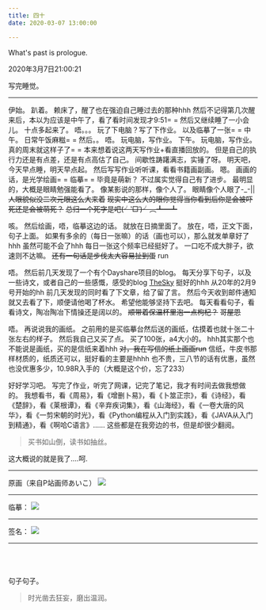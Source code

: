 ```yaml
---
title: 四十
date: 2020-03-07 13:00:00

---
```

What's past is prologue.

<!--more-->2020年3月7日21:00:21
写完睡觉。


----------
伊始。
趴着。
赖床了，醒了也在强迫自己睡过去的那种hhh
然后不记得第几次醒来后，本以为应该是中午了，看了看时间发现才9:51= =
然后又继续睡了一小会儿。
十点多起来了。
唔。。。
玩了下电脑？写了下作业。
以及临摹了一张= =
中午。
日常午饭麻糍= =
然后。。
唔。
玩电脑，写作业。
下午。
玩电脑，写作业。
真的周末就这样子了= =
本来想着说这两天写作业+看直播回放的。
但是自己的执行力还是有点差，还是有点高估了自己。
间歇性踌躇满志，实锤了呀。
明天吧，今天早点睡，明天早点起。
然后写写作业听听课，看看书籍画副画。
嗯。
画画的话，是光学绘画= =
临摹= =
毕竟是萌新？
不过属实觉得自己有了进步。
最明显的，大概是眼睛勉强能看了。
像某影说的那样，像个人了。
眼睛像个人眼了-_-||
~~人眼貌似没二次元眼这么大来着~~
~~现实中这么大的眼你觉得当你看到后你是会被吓死还是会被萌死？~~
~~总归一个死字是吧(╯‵□′)╯︵┻━┻~~

咳。
然后绘画，唔，临摹这边的话。
就放在日摘里面了。
放在，唔，正文下面，句子上面。
如果有多余的（每日一张嘛）的话（画也可以），那么就发单章好了hhh
虽然可能不会了hhh
每日一张这个频率已经挺好了。
一口吃不成大胖子，欲速则不达嘛。
~~还有一句话是步伐太大容易扯到蛋~~
run

唔。
然后前几天发现了一个有个Dayshare项目的blog。
每天分享下句子，以及一些诗文，或者自己的一些感慨，感受的blog
[TheSky][1]
挺好的hhh
从20年的2月9号开始的hh
前几天发现的同时看了下文章，给了留了言。
然后今天收到邮件通知就又去看了下，顺便请他喝了杯水。
希望他能够坚持下去吧。
每天看看句子，看看诗文，陶冶陶冶下情操还是阔以的。
~~顺带着保温杯里泡一点枸杞？~~
~~哥屋恩~~

唔。
再说说我的画纸。
之前用的是买临摹台然后送的画纸，估摸着也就十张二十张左右的样子。
然后我自己又买了点。
买了100张，a4大小的。
hhh其实那个也不能说是画纸，买的是信纸来着hhh
~~对，我在写信的纸上画画run~~
信纸，牛皮书那样材质的，纸质还可以，挺好看的主要是hhhh
也不贵，三八节的话有优惠，虽然也没优惠多少，10.98R入手的（大概是这个价，忘了233）

好好学习吧。
写完了作业，听完了网课，记完了笔记，我才有时间去做我想做的。
我想看书，看《周易》，看《增删卜易》，看《卜筮正宗》，看《诗经》，看《楚辞》，看《莱根谭》，看《辛弃疾词集》，看《山海经》，看《一卷大唐的风华》，看《一剪宋朝的时光》，看《Python编程从入门到实践》，看《JAVA从入门到精通》，看《啊哈C语言》……
这些都是在我旁边的书，但是却很少翻阅。

> 买书如山倒，读书如抽丝。

这大概说的就是我了....呵.


----------
原画（来自P站画师あいこ）
![](https://buyao.mobi/i/2020/03/07/z4pd0i.png)


----------
临摹：
![](https://buyao.mobi/i/2020/03/07/z4kwj5.jpg)


----------
签名：
![](https://buyao.mobi/i/2020/03/07/z4pipd.png)


----------
<br><br><br>
句子句子。
<font color='LightGreen'>
> 时光凿去狂妄，磨出温润。
</font>


[1]: https://thebluesky.top/